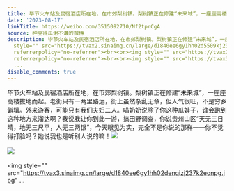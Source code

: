 ```yaml
---
title: 毕节火车站及民宿酒店所在地，在市郊梨树镇。梨树镇正在修建“未来城”，一座座高楼拔地而起。老街只有一两里路远，街上虽然杂乱无章，但人气很旺，不是穷乡僻壤...
date: '2023-08-17'
linkTitle: https://weibo.com/3515092710/Nf2tprCgA
source: 种豆得瓜谢不谦的微博
description: 毕节火车站及民宿酒店所在地，在市郊梨树镇。梨树镇正在修建“未来城”，一座座高楼拔地而起。老街只有一两里路远，街上虽然杂乱无章，但人气很旺，不是穷乡僻壤。外来游客，可能只有我们夫妇二人。喵奶奶说除了你这种瓜娃子，谁会跑到这种地方来溜达啊？我说我让你到此一游，搞田野调查，你说贵州山区“天无三日晴，地无三尺平，人无三两银”，今天眼见为实，完全不是你说的那样——你不觉得打脸吗？她说我也是听别人说的嘛！<img
  style="" src="https://tvax2.sinaimg.cn/large/d1840ee6gy1hh02d5509kj23342bcx6r.jpg"
  referrerpolicy="no-referrer"><br><br><img style="" src="https://tvax2.sinaimg.cn/large/d1840ee6gy1hh02d8brmsj22eo37kb2b.jpg"
  referrerpolicy="no-referrer"><br><br><img style="" src="https://tvax3.sinaimg.cn/large/d1840ee6gy1hh02denqizj237k2eonpg.jpg"
  ...
disable_comments: true
---
```

毕节火车站及民宿酒店所在地，在市郊梨树镇。梨树镇正在修建“未来城”，一座座高楼拔地而起。老街只有一两里路远，街上虽然杂乱无章，但人气很旺，不是穷乡僻壤。外来游客，可能只有我们夫妇二人。喵奶奶说除了你这种瓜娃子，谁会跑到这种地方来溜达啊？我说我让你到此一游，搞田野调查，你说贵州山区“天无三日晴，地无三尺平，人无三两银”，今天眼见为实，完全不是你说的那样——你不觉得打脸吗？她说我也是听别人说的嘛！<img style="" src="https://tvax2.sinaimg.cn/large/d1840ee6gy1hh02d5509kj23342bcx6r.jpg" referrerpolicy="no-referrer"><br><br><img style="" src="https://tvax2.sinaimg.cn/large/d1840ee6gy1hh02d8brmsj22eo37kb2b.jpg" referrerpolicy="no-referrer"><br><br><img style="" src="https://tvax3.sinaimg.cn/large/d1840ee6gy1hh02denqizj237k2eonpg.jpg" ...